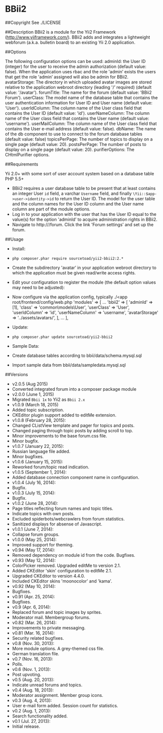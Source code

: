 ﻿BBii2
=====



##Copyright
See ./LICENSE



##Description
BBii2 is a module for the Yii2 Framework (http://www.yiiframework.com/).
BBii2 adds and integrates a lightweight webforum (a.k.a. bulletin board)
to an existing Yii 2.0 application.



##Options

The following configuration options can be used:
adminId:        	the User ID (integer) for the user to receive the admin 
authorization (default value: false). When the application
uses rbac and the role 'admin’ exists the users that get 
the role 'admin’ assigned will also be admin for BBii2.
avatarStorage:  	The directory in which uploaded avatar images are stored 
relative to the application webroot directory (leading '/’ 
required) (default value: '/avatar').
forumTitle:     	The name for the forum (default value: 'BBii2 Forum').
userClass:      	The model name of the database table that contains the user 
authentication information for User ID and User name 
(default value: 'User').
userIdColumn:   	The column name of the User class field that contains the 
User ID (default value: 'id').
userNameColumn: 	The column name of the User class field that contains the 
User name (default value: 'username').
userMailColumn: 	The column name of the User class field that contains the 
User e-mail address (default value: false).
dbName:				The name of the db component to use to connect to the forum 
database tables (default value: false)
topicsPerPage:		The number of topics to display on a single page (default value: 20).
postsPerPage:		The number of posts to display on a single page (default value: 20).
purifierOptions:	The CHtmlPurifier options.



##Requirements

Yii 2.0+ with some sort of user account system based on a database table
PHP 5.5+

* BBii2 requires a user database table to be present that at least contains an 
integer User `id` field, a varchar `Username` field, and finally
`\Yii::$app->user->identity->id` to return the User ID. The model for 
the user table and the column names for the User ID column and the User name 
column are part of the module options.
* Log in to your application with the user that has the User ID equal to the 
value(s) for the option 'adminId’ to acquire administration rights in BBii2.
* Navigate to http://<your base url>/forum. Click the link 'Forum settings’ and 
set up the forum.


##Usage

* Install:
* `php composer.phar require sourcetoad/yii2-bbii2:2.*`
* Create the subdirectory 'avatar’ in your application webroot directory to which 
the application must be given read/write access rights.
* Edit your configuration to register the module (the default option values may 
need to be adjusted):
* Now configure via the application config, typically ./<app root/frontend/config/web.php
'modules' => [
...
'bbii2' => [
'adminId'        => [1],
'class'          => 'common\models\User',
'userClass'      => 'User',
'userIdColumn'   => 'id',
'userNameColumn' => 'username',
'avatarStorage'  => '../assets/avatars/',
],
...
],

* Update:
* `php composer.phar update sourcetoad/yii2-bbii2`

* Sample Data:
* Create database tables according to bbii/data/schema.mysql.sql
* Import sample data from bbii/data/sampledata.mysql.sql



##Versions
* v2.0.5 (Aug 2015)
* Converted integrated forum into a composer package module
* v2.0.0 (June 1, 2015)
* Migrated `Bbii 1x` to Yii2 as `Bbii 2.x`
* v1.0.9 (March 18, 2015)
* Added topic subscription.
* CKEditor plugin support added to editMe extension.
* v1.0.8 (February 28, 2015):
* Changed CListView template and pager for topics and posts.
* Changed paging through topic posts by adding scroll to top.
* Minor improvements to the base forum.css file.
* Minor bugfix.
* v1.0.7 (January 22, 2015):
* Russian language file added.
* Minor bugfixes.
* v1.0.6 (January 15, 2015):
* Reworked forum/topic read indication.
* v1.0.5 (September 1, 2014):
* Added database connection component name in configuration.
* v1.0.4 (July 16, 2014):
* Bugfix.
* v1.0.3 (July 15, 2014):
* Bugfix.
* v1.0.2 (June 28, 2014):
* Page titles reflecting forum names and topic titles. 
* Indicate topics with own posts.
* Excluded spiderbots/webcrawlers from forum statistics.
* Sanitized displays for absense of Javascript.
* v1.0.1 (June  7, 2014): 
* Collapse forum groups.
* v1.0.0 (May  25, 2014): 
* Improved support for theming.
* v0.94  (May  17, 2014): 
* Removed dependency on module id from the code. Bugfixes.
* v0.93  (May  12, 2014): 
* ColorPicker removed. Upgraded editMe to version 2.1.
* Added CKEditor 'skin' configuration to editMe 2.1. 
* Upgraded CKEditor to version 4.4.0. 
* Included CKEditor skins 'moonocolor' and 'kama'.
* v0.92 (May  10, 2014): 
* Bugfixes.
* v0.91 (Apr. 25, 2014): 
* Bugfixes.
* v0.9 (Apr.  6, 2014): 
* Replaced forum and topic images by sprites.
* Moderator mail. Membergroup forums.
* v0.82 (Mar. 26, 2014): 
* Improvements to private messaging.
* v0.81 (Mar. 16, 2014): 
* Security related bugfixes.
* v0.8 (Nov. 30, 2013): 
* More module options. A grey-themed css file. 
* German translation file.
* v0.7 (Nov. 16, 2013): 
* Polls.
* v0.6 (Nov.  1, 2013): 
* Post upvoting.
* v0.5  (Aug. 20, 2013): 
* Indicate unread forums and topics.
* v0.4 (Aug. 18, 2013): 
* Moderator assignment. Member group icons.
* v0.3 (Aug.  4, 2013): 
* User e-mail form added. Session count for statistics.
* v0.2  (Aug.  1, 2013): 
* Search functionality added.
* v0.1 (Jul. 27, 2013): 
* Initial release.